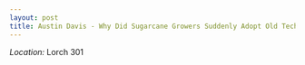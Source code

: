 ```yaml
---
layout: post
title: Austin Davis - Why Did Sugarcane Growers Suddenly Adopt Old Technology? (August 01)
---
```



*Location:* Lorch 301

